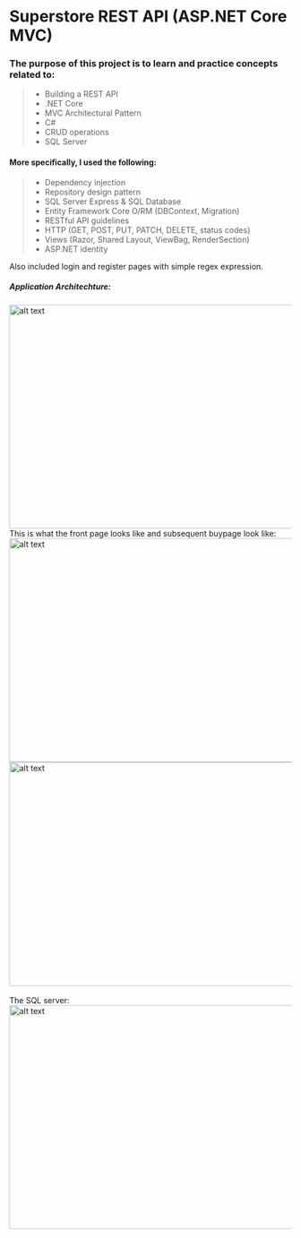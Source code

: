 # Superstore REST API (ASP.NET Core MVC)

### The purpose of this project is to learn and practice concepts related to:
> - Building a REST API
> - .NET Core
> - MVC Architectural Pattern
> - C#
> - CRUD operations
> - SQL Server
#### More specifically, I used the following:
> - Dependency injection
> - Repository design pattern
> - SQL Server Express & SQL Database
> - Entity Framework Core O/RM (DBContext, Migration)
> - RESTful API guidelines
> - HTTP (GET, POST, PUT, PATCH, DELETE, status codes)
> - Views (Razor, Shared Layout, ViewBag, RenderSection)
> - ASP.NET identity

Also included login and register pages with simple regex expression.
##### Application Architechture:
<img src="https://raw.githubusercontent.com/EddieLin1/Superstore-ASP.NET-MVC/main/MvcStore/img/architechture.png" alt="alt text" width="600" height="400">
<br>
This is what the front page looks like and subsequent buypage look like:
<br>
<img src="https://raw.githubusercontent.com/EddieLin1/Superstore-ASP.NET-MVC/main/MvcStore/img/store%20front.PNG" alt="alt text" width="600" height="400">
<img src="https://raw.githubusercontent.com/EddieLin1/Superstore-ASP.NET-MVC/main/MvcStore/img/buy%20page.PNG" alt="alt text" width="600" height="400">
<br>
<br>
The SQL server:
<br>
<img src="https://raw.githubusercontent.com/EddieLin1/Superstore-ASP.NET-MVC/main/MvcStore/img/databse.PNG" alt="alt text" width="600" height="400">
